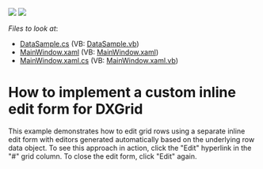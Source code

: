 <!-- default badges list -->
[![](https://img.shields.io/badge/Open_in_DevExpress_Support_Center-FF7200?style=flat-square&logo=DevExpress&logoColor=white)](https://supportcenter.devexpress.com/ticket/details/E4798)
[![](https://img.shields.io/badge/📖_How_to_use_DevExpress_Examples-e9f6fc?style=flat-square)](https://docs.devexpress.com/GeneralInformation/403183)
<!-- default badges end -->
<!-- default file list -->
*Files to look at*:

* [DataSample.cs](./CS/DXGrid.CustomDropdownRowEditor/DataSample.cs) (VB: [DataSample.vb](./VB/DXGrid.CustomDropdownRowEditor/DataSample.vb))
* [MainWindow.xaml](./CS/DXGrid.CustomDropdownRowEditor/MainWindow.xaml) (VB: [MainWindow.xaml](./VB/DXGrid.CustomDropdownRowEditor/MainWindow.xaml))
* [MainWindow.xaml.cs](./CS/DXGrid.CustomDropdownRowEditor/MainWindow.xaml.cs) (VB: [MainWindow.xaml.vb](./VB/DXGrid.CustomDropdownRowEditor/MainWindow.xaml.vb))
<!-- default file list end -->
# How to implement a custom inline edit form for DXGrid


<p>This example demonstrates how to edit grid rows using a separate inline edit form with editors generated automatically based on the underlying row data object. To see this approach in action, click the "Edit" hyperlink in the "#" grid column. To close the edit form, click "Edit" again.</p>

<br/>


